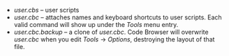 * *user.cbs* – user scripts
* *user.cbc* – attaches names and keyboard shortcuts to user scripts. Each valid command will show up under the *Tools* menu entry.
* *user.cbc.backup* – a clone of *user.cbc*. Code Browser will overwrite *user.cbc* when you edit *Tools* -> *Options*, destroying the layout of that file.
